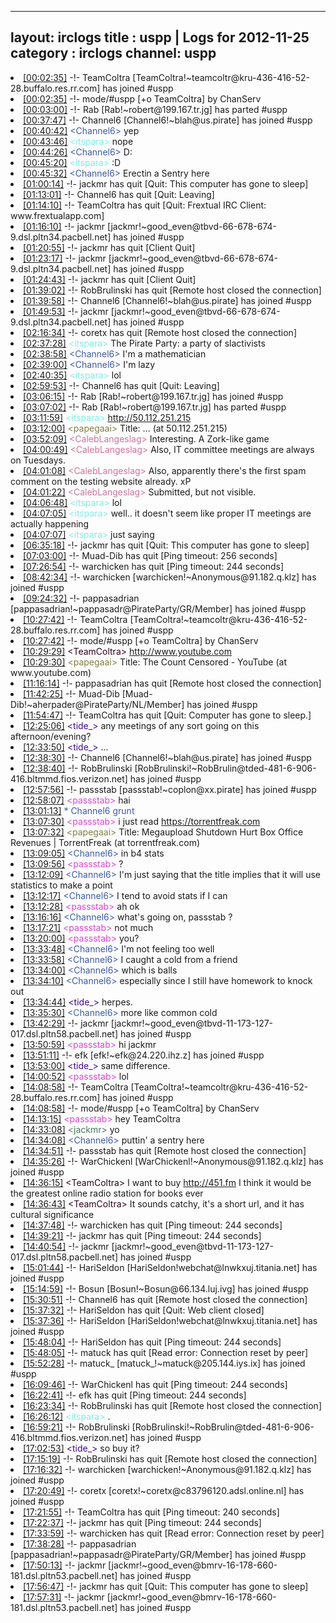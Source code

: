 
---
layout: irclogs
title : uspp | Logs for 2012-11-25
category : irclogs
channel: uspp
---
<li class="logitem"><a href="#00:02:35" name="00:02:35" class="time">[00:02:35]</a> -!- <span class="join">TeamColtra</span> [TeamColtra!~teamcoltr@kru-436-416-52-28.buffalo.res.rr.com] has joined #uspp </li>
<li class="logitem"><a href="#00:02:35" name="00:02:35" class="time">[00:02:35]</a> -!- mode/<span class="mode">#uspp</span> [+o TeamColtra] by ChanServ </li>
<li class="logitem"><a href="#00:03:00" name="00:03:00" class="time">[00:03:00]</a> -!- <span class="part">Rab</span> [Rab!~robert@199.167.tr.jg] has parted #uspp </li>
<li class="logitem"><a href="#00:37:47" name="00:37:47" class="time">[00:37:47]</a> -!- <span class="join">Channel6</span> [Channel6!~blah@us.pirate] has joined #uspp </li>
<li class="logitem"><a href="#00:40:42" name="00:40:42" class="time">[00:40:42]</a> <span class="person" style="color:#3d5ba0">&lt;Channel6&gt;</span> yep </li>
<li class="logitem"><a href="#00:43:46" name="00:43:46" class="time">[00:43:46]</a> <span class="person" style="color:#7deee6">&lt;itspara&gt;</span> nope </li>
<li class="logitem"><a href="#00:44:26" name="00:44:26" class="time">[00:44:26]</a> <span class="person" style="color:#3d5ba0">&lt;Channel6&gt;</span> D: </li>
<li class="logitem"><a href="#00:45:20" name="00:45:20" class="time">[00:45:20]</a> <span class="person" style="color:#7deee6">&lt;itspara&gt;</span> :D </li>
<li class="logitem"><a href="#00:45:32" name="00:45:32" class="time">[00:45:32]</a> <span class="person" style="color:#3d5ba0">&lt;Channel6&gt;</span> Erectin a Sentry here </li>
<li class="logitem"><a href="#01:00:14" name="01:00:14" class="time">[01:00:14]</a> -!- <span class="quit">jackmr</span> has quit [Quit: This computer has gone to sleep] </li>
<li class="logitem"><a href="#01:13:01" name="01:13:01" class="time">[01:13:01]</a> -!- <span class="quit">Channel6</span> has quit [Quit: Leaving] </li>
<li class="logitem"><a href="#01:14:10" name="01:14:10" class="time">[01:14:10]</a> -!- <span class="quit">TeamColtra</span> has quit [Quit: Frextual IRC Client: www.frextualapp.com] </li>
<li class="logitem"><a href="#01:16:10" name="01:16:10" class="time">[01:16:10]</a> -!- <span class="join">jackmr</span> [jackmr!~good_even@tbvd-66-678-674-9.dsl.pltn34.pacbell.net] has joined #uspp </li>
<li class="logitem"><a href="#01:20:55" name="01:20:55" class="time">[01:20:55]</a> -!- <span class="quit">jackmr</span> has quit [Client Quit] </li>
<li class="logitem"><a href="#01:23:17" name="01:23:17" class="time">[01:23:17]</a> -!- <span class="join">jackmr</span> [jackmr!~good_even@tbvd-66-678-674-9.dsl.pltn34.pacbell.net] has joined #uspp </li>
<li class="logitem"><a href="#01:24:43" name="01:24:43" class="time">[01:24:43]</a> -!- <span class="quit">jackmr</span> has quit [Client Quit] </li>
<li class="logitem"><a href="#01:39:02" name="01:39:02" class="time">[01:39:02]</a> -!- <span class="quit">RobBrulinski</span> has quit [Remote host closed the connection] </li>
<li class="logitem"><a href="#01:39:58" name="01:39:58" class="time">[01:39:58]</a> -!- <span class="join">Channel6</span> [Channel6!~blah@us.pirate] has joined #uspp </li>
<li class="logitem"><a href="#01:49:53" name="01:49:53" class="time">[01:49:53]</a> -!- <span class="join">jackmr</span> [jackmr!~good_even@tbvd-66-678-674-9.dsl.pltn34.pacbell.net] has joined #uspp </li>
<li class="logitem"><a href="#02:16:34" name="02:16:34" class="time">[02:16:34]</a> -!- <span class="quit">coretx</span> has quit [Remote host closed the connection] </li>
<li class="logitem"><a href="#02:37:28" name="02:37:28" class="time">[02:37:28]</a> <span class="person" style="color:#7deee6">&lt;itspara&gt;</span> The Pirate Party: a party of slactivists </li>
<li class="logitem"><a href="#02:38:58" name="02:38:58" class="time">[02:38:58]</a> <span class="person" style="color:#3d5ba0">&lt;Channel6&gt;</span> I'm a mathematician </li>
<li class="logitem"><a href="#02:39:00" name="02:39:00" class="time">[02:39:00]</a> <span class="person" style="color:#3d5ba0">&lt;Channel6&gt;</span> I'm lazy </li>
<li class="logitem"><a href="#02:40:35" name="02:40:35" class="time">[02:40:35]</a> <span class="person" style="color:#7deee6">&lt;itspara&gt;</span> lol </li>
<li class="logitem"><a href="#02:59:53" name="02:59:53" class="time">[02:59:53]</a> -!- <span class="quit">Channel6</span> has quit [Quit: Leaving] </li>
<li class="logitem"><a href="#03:06:15" name="03:06:15" class="time">[03:06:15]</a> -!- <span class="join">Rab</span> [Rab!~robert@199.167.tr.jg] has joined #uspp </li>
<li class="logitem"><a href="#03:07:02" name="03:07:02" class="time">[03:07:02]</a> -!- <span class="part">Rab</span> [Rab!~robert@199.167.tr.jg] has parted #uspp </li>
<li class="logitem"><a href="#03:11:59" name="03:11:59" class="time">[03:11:59]</a> <span class="person" style="color:#7deee6">&lt;itspara&gt;</span> <a href="http://50.112.251.215/" target="_blank">http://50.112.251.215</a> </li>
<li class="logitem"><a href="#03:12:00" name="03:12:00" class="time">[03:12:00]</a> <span class="person" style="color:#817e41">&lt;papegaai&gt;</span> Title: ... (at 50.112.251.215) </li>
<li class="logitem"><a href="#03:52:09" name="03:52:09" class="time">[03:52:09]</a> <span class="person" style="color:#cc749c">&lt;CalebLangeslag&gt;</span> Interesting. A Zork-like game </li>
<li class="logitem"><a href="#04:00:49" name="04:00:49" class="time">[04:00:49]</a> <span class="person" style="color:#cc749c">&lt;CalebLangeslag&gt;</span> Also, IT committee meetings are always on Tuesdays. </li>
<li class="logitem"><a href="#04:01:08" name="04:01:08" class="time">[04:01:08]</a> <span class="person" style="color:#cc749c">&lt;CalebLangeslag&gt;</span> Also, apparently there's the first spam comment on the testing website already. xP </li>
<li class="logitem"><a href="#04:01:22" name="04:01:22" class="time">[04:01:22]</a> <span class="person" style="color:#cc749c">&lt;CalebLangeslag&gt;</span> Submitted, but not visible. </li>
<li class="logitem"><a href="#04:06:48" name="04:06:48" class="time">[04:06:48]</a> <span class="person" style="color:#7deee6">&lt;itspara&gt;</span> lol </li>
<li class="logitem"><a href="#04:07:05" name="04:07:05" class="time">[04:07:05]</a> <span class="person" style="color:#7deee6">&lt;itspara&gt;</span> well.. it doesn't seem like proper IT meetings are actually happening </li>
<li class="logitem"><a href="#04:07:07" name="04:07:07" class="time">[04:07:07]</a> <span class="person" style="color:#7deee6">&lt;itspara&gt;</span> just saying </li>
<li class="logitem"><a href="#06:35:18" name="06:35:18" class="time">[06:35:18]</a> -!- <span class="quit">jackmr</span> has quit [Quit: This computer has gone to sleep] </li>
<li class="logitem"><a href="#07:03:00" name="07:03:00" class="time">[07:03:00]</a> -!- <span class="quit">Muad-Dib</span> has quit [Ping timeout: 256 seconds] </li>
<li class="logitem"><a href="#07:26:54" name="07:26:54" class="time">[07:26:54]</a> -!- <span class="quit">warchicken</span> has quit [Ping timeout: 244 seconds] </li>
<li class="logitem"><a href="#08:42:34" name="08:42:34" class="time">[08:42:34]</a> -!- <span class="join">warchicken</span> [warchicken!~Anonymous@91.182.q.klz] has joined #uspp </li>
<li class="logitem"><a href="#09:24:32" name="09:24:32" class="time">[09:24:32]</a> -!- <span class="join">pappasadrian</span> [pappasadrian!~pappasadr@PirateParty/GR/Member] has joined #uspp </li>
<li class="logitem"><a href="#10:27:42" name="10:27:42" class="time">[10:27:42]</a> -!- <span class="join">TeamColtra</span> [TeamColtra!~teamcoltr@kru-436-416-52-28.buffalo.res.rr.com] has joined #uspp </li>
<li class="logitem"><a href="#10:27:42" name="10:27:42" class="time">[10:27:42]</a> -!- mode/<span class="mode">#uspp</span> [+o TeamColtra] by ChanServ </li>
<li class="logitem"><a href="#10:29:29" name="10:29:29" class="time">[10:29:29]</a> <span class="person" style="color:#30001e">&lt;TeamColtra&gt;</span> <a href="http://www.youtube.com/watch?v=B-Wd-Q3F8KM" target="_blank">http://www.youtube.com</a> </li>
<li class="logitem"><a href="#10:29:30" name="10:29:30" class="time">[10:29:30]</a> <span class="person" style="color:#817e41">&lt;papegaai&gt;</span> Title: The Count Censored - YouTube (at www.youtube.com) </li>
<li class="logitem"><a href="#11:16:14" name="11:16:14" class="time">[11:16:14]</a> -!- <span class="quit">pappasadrian</span> has quit [Remote host closed the connection] </li>
<li class="logitem"><a href="#11:42:25" name="11:42:25" class="time">[11:42:25]</a> -!- <span class="join">Muad-Dib</span> [Muad-Dib!~aherpader@PirateParty/NL/Member] has joined #uspp </li>
<li class="logitem"><a href="#11:54:47" name="11:54:47" class="time">[11:54:47]</a> -!- <span class="quit">TeamColtra</span> has quit [Quit: Computer has gone to sleep.] </li>
<li class="logitem"><a href="#12:25:06" name="12:25:06" class="time">[12:25:06]</a> <span class="person" style="color:#42078b">&lt;tide_&gt;</span> any meetings of any sort going on this afternoon/evening? </li>
<li class="logitem"><a href="#12:33:50" name="12:33:50" class="time">[12:33:50]</a> <span class="person" style="color:#42078b">&lt;tide_&gt;</span> ... </li>
<li class="logitem"><a href="#12:38:30" name="12:38:30" class="time">[12:38:30]</a> -!- <span class="join">Channel6</span> [Channel6!~blah@us.pirate] has joined #uspp </li>
<li class="logitem"><a href="#12:38:40" name="12:38:40" class="time">[12:38:40]</a> -!- <span class="join">RobBrulinski</span> [RobBrulinski!~RobBrulin@tded-481-6-906-416.bltmmd.fios.verizon.net] has joined #uspp </li>
<li class="logitem"><a href="#12:57:56" name="12:57:56" class="time">[12:57:56]</a> -!- <span class="join">passstab</span> [passstab!~coplon@xx.pirate] has joined #uspp </li>
<li class="logitem"><a href="#12:58:07" name="12:58:07" class="time">[12:58:07]</a> <span class="person" style="color:#dc45d1">&lt;passstab&gt;</span> hai </li>
<li class="logitem"><a href="#13:01:13" name="13:01:13" class="time">[13:01:13]</a> <span class="person" style="color:#3d5ba0">* Channel6 grunt</span> </li>
<li class="logitem"><a href="#13:07:30" name="13:07:30" class="time">[13:07:30]</a> <span class="person" style="color:#dc45d1">&lt;passstab&gt;</span> i just read <a href="https://torrentfreak.com/megaupload-shutdown-hurt-box-office-revenues-121124" target="_blank">https://torrentfreak.com</a> </li>
<li class="logitem"><a href="#13:07:32" name="13:07:32" class="time">[13:07:32]</a> <span class="person" style="color:#817e41">&lt;papegaai&gt;</span> Title: Megaupload Shutdown Hurt Box Office Revenues | TorrentFreak (at torrentfreak.com) </li>
<li class="logitem"><a href="#13:09:05" name="13:09:05" class="time">[13:09:05]</a> <span class="person" style="color:#3d5ba0">&lt;Channel6&gt;</span> in b4 stats </li>
<li class="logitem"><a href="#13:09:56" name="13:09:56" class="time">[13:09:56]</a> <span class="person" style="color:#dc45d1">&lt;passstab&gt;</span> ? </li>
<li class="logitem"><a href="#13:12:09" name="13:12:09" class="time">[13:12:09]</a> <span class="person" style="color:#3d5ba0">&lt;Channel6&gt;</span> I'm just saying that the title implies that it will use statistics to make a point </li>
<li class="logitem"><a href="#13:12:17" name="13:12:17" class="time">[13:12:17]</a> <span class="person" style="color:#3d5ba0">&lt;Channel6&gt;</span> I tend to avoid stats if I can </li>
<li class="logitem"><a href="#13:12:28" name="13:12:28" class="time">[13:12:28]</a> <span class="person" style="color:#dc45d1">&lt;passstab&gt;</span> ah ok </li>
<li class="logitem"><a href="#13:16:16" name="13:16:16" class="time">[13:16:16]</a> <span class="person" style="color:#3d5ba0">&lt;Channel6&gt;</span> what's going on, passstab ? </li>
<li class="logitem"><a href="#13:17:21" name="13:17:21" class="time">[13:17:21]</a> <span class="person" style="color:#dc45d1">&lt;passstab&gt;</span> not much </li>
<li class="logitem"><a href="#13:20:00" name="13:20:00" class="time">[13:20:00]</a> <span class="person" style="color:#dc45d1">&lt;passstab&gt;</span> you? </li>
<li class="logitem"><a href="#13:33:48" name="13:33:48" class="time">[13:33:48]</a> <span class="person" style="color:#3d5ba0">&lt;Channel6&gt;</span> I'm not feeling too well </li>
<li class="logitem"><a href="#13:33:58" name="13:33:58" class="time">[13:33:58]</a> <span class="person" style="color:#3d5ba0">&lt;Channel6&gt;</span> I caught a cold from a friend </li>
<li class="logitem"><a href="#13:34:00" name="13:34:00" class="time">[13:34:00]</a> <span class="person" style="color:#3d5ba0">&lt;Channel6&gt;</span> which is balls </li>
<li class="logitem"><a href="#13:34:10" name="13:34:10" class="time">[13:34:10]</a> <span class="person" style="color:#3d5ba0">&lt;Channel6&gt;</span> especially since I still have homework to knock out </li>
<li class="logitem"><a href="#13:34:44" name="13:34:44" class="time">[13:34:44]</a> <span class="person" style="color:#42078b">&lt;tide_&gt;</span> herpes. </li>
<li class="logitem"><a href="#13:35:30" name="13:35:30" class="time">[13:35:30]</a> <span class="person" style="color:#3d5ba0">&lt;Channel6&gt;</span> more like common cold </li>
<li class="logitem"><a href="#13:42:29" name="13:42:29" class="time">[13:42:29]</a> -!- <span class="join">jackmr</span> [jackmr!~good_even@tbvd-11-173-127-017.dsl.pltn58.pacbell.net] has joined #uspp </li>
<li class="logitem"><a href="#13:50:59" name="13:50:59" class="time">[13:50:59]</a> <span class="person" style="color:#dc45d1">&lt;passstab&gt;</span> hi jackmr  </li>
<li class="logitem"><a href="#13:51:11" name="13:51:11" class="time">[13:51:11]</a> -!- <span class="join">efk</span> [efk!~efk@24.220.ihz.z] has joined #uspp </li>
<li class="logitem"><a href="#13:53:00" name="13:53:00" class="time">[13:53:00]</a> <span class="person" style="color:#42078b">&lt;tide_&gt;</span> same difference. </li>
<li class="logitem"><a href="#14:00:52" name="14:00:52" class="time">[14:00:52]</a> <span class="person" style="color:#dc45d1">&lt;passstab&gt;</span> lol </li>
<li class="logitem"><a href="#14:08:58" name="14:08:58" class="time">[14:08:58]</a> -!- <span class="join">TeamColtra</span> [TeamColtra!~teamcoltr@kru-436-416-52-28.buffalo.res.rr.com] has joined #uspp </li>
<li class="logitem"><a href="#14:08:58" name="14:08:58" class="time">[14:08:58]</a> -!- mode/<span class="mode">#uspp</span> [+o TeamColtra] by ChanServ </li>
<li class="logitem"><a href="#14:13:15" name="14:13:15" class="time">[14:13:15]</a> <span class="person" style="color:#dc45d1">&lt;passstab&gt;</span> hey TeamColtra  </li>
<li class="logitem"><a href="#14:33:08" name="14:33:08" class="time">[14:33:08]</a> <span class="person" style="color:#487959">&lt;jackmr&gt;</span> yo </li>
<li class="logitem"><a href="#14:34:08" name="14:34:08" class="time">[14:34:08]</a> <span class="person" style="color:#3d5ba0">&lt;Channel6&gt;</span> puttin' a sentry here </li>
<li class="logitem"><a href="#14:34:51" name="14:34:51" class="time">[14:34:51]</a> -!- <span class="quit">passstab</span> has quit [Remote host closed the connection] </li>
<li class="logitem"><a href="#14:35:26" name="14:35:26" class="time">[14:35:26]</a> -!- <span class="join">WarChickenl</span> [WarChickenl!~Anonymous@91.182.q.klz] has joined #uspp </li>
<li class="logitem"><a href="#14:36:15" name="14:36:15" class="time">[14:36:15]</a> <span class="person" style="color:#30001e">&lt;TeamColtra&gt;</span> I want to buy <a href="http://451.fm" target="_blank">http://451.fm</a> I think it would be the greatest online radio station for books ever </li>
<li class="logitem"><a href="#14:36:43" name="14:36:43" class="time">[14:36:43]</a> <span class="person" style="color:#30001e">&lt;TeamColtra&gt;</span> It sounds catchy, it's a short url, and it has cultural significance  </li>
<li class="logitem"><a href="#14:37:48" name="14:37:48" class="time">[14:37:48]</a> -!- <span class="quit">warchicken</span> has quit [Ping timeout: 244 seconds] </li>
<li class="logitem"><a href="#14:39:21" name="14:39:21" class="time">[14:39:21]</a> -!- <span class="quit">jackmr</span> has quit [Ping timeout: 244 seconds] </li>
<li class="logitem"><a href="#14:40:54" name="14:40:54" class="time">[14:40:54]</a> -!- <span class="join">jackmr</span> [jackmr!~good_even@tbvd-11-173-127-017.dsl.pltn58.pacbell.net] has joined #uspp </li>
<li class="logitem"><a href="#15:01:44" name="15:01:44" class="time">[15:01:44]</a> -!- <span class="join">HariSeldon</span> [HariSeldon!webchat@lnwkxuj.titania.net] has joined #uspp </li>
<li class="logitem"><a href="#15:14:59" name="15:14:59" class="time">[15:14:59]</a> -!- <span class="join">Bosun</span> [Bosun!~Bosun@66.134.luj.ivg] has joined #uspp </li>
<li class="logitem"><a href="#15:30:51" name="15:30:51" class="time">[15:30:51]</a> -!- <span class="quit">Channel6</span> has quit [Remote host closed the connection] </li>
<li class="logitem"><a href="#15:37:32" name="15:37:32" class="time">[15:37:32]</a> -!- <span class="quit">HariSeldon</span> has quit [Quit: Web client closed] </li>
<li class="logitem"><a href="#15:37:36" name="15:37:36" class="time">[15:37:36]</a> -!- <span class="join">HariSeldon</span> [HariSeldon!webchat@lnwkxuj.titania.net] has joined #uspp </li>
<li class="logitem"><a href="#15:48:04" name="15:48:04" class="time">[15:48:04]</a> -!- <span class="quit">HariSeldon</span> has quit [Ping timeout: 244 seconds] </li>
<li class="logitem"><a href="#15:48:05" name="15:48:05" class="time">[15:48:05]</a> -!- <span class="quit">matuck</span> has quit [Read error: Connection reset by peer] </li>
<li class="logitem"><a href="#15:52:28" name="15:52:28" class="time">[15:52:28]</a> -!- <span class="join">matuck_</span> [matuck_!~matuck@205.144.iys.ix] has joined #uspp </li>
<li class="logitem"><a href="#16:09:46" name="16:09:46" class="time">[16:09:46]</a> -!- <span class="quit">WarChickenl</span> has quit [Ping timeout: 244 seconds] </li>
<li class="logitem"><a href="#16:22:41" name="16:22:41" class="time">[16:22:41]</a> -!- <span class="quit">efk</span> has quit [Ping timeout: 244 seconds] </li>
<li class="logitem"><a href="#16:23:34" name="16:23:34" class="time">[16:23:34]</a> -!- <span class="quit">RobBrulinski</span> has quit [Remote host closed the connection] </li>
<li class="logitem"><a href="#16:26:12" name="16:26:12" class="time">[16:26:12]</a> <span class="person" style="color:#7deee6">&lt;itspara&gt;</span> . </li>
<li class="logitem"><a href="#16:59:21" name="16:59:21" class="time">[16:59:21]</a> -!- <span class="join">RobBrulinski</span> [RobBrulinski!~RobBrulin@tded-481-6-906-416.bltmmd.fios.verizon.net] has joined #uspp </li>
<li class="logitem"><a href="#17:02:53" name="17:02:53" class="time">[17:02:53]</a> <span class="person" style="color:#42078b">&lt;tide_&gt;</span> so buy it? </li>
<li class="logitem"><a href="#17:15:19" name="17:15:19" class="time">[17:15:19]</a> -!- <span class="quit">RobBrulinski</span> has quit [Remote host closed the connection] </li>
<li class="logitem"><a href="#17:16:32" name="17:16:32" class="time">[17:16:32]</a> -!- <span class="join">warchicken</span> [warchicken!~Anonymous@91.182.q.klz] has joined #uspp </li>
<li class="logitem"><a href="#17:20:49" name="17:20:49" class="time">[17:20:49]</a> -!- <span class="join">coretx</span> [coretx!~coretx@c83796120.adsl.online.nl] has joined #uspp </li>
<li class="logitem"><a href="#17:21:55" name="17:21:55" class="time">[17:21:55]</a> -!- <span class="quit">TeamColtra</span> has quit [Ping timeout: 240 seconds] </li>
<li class="logitem"><a href="#17:22:37" name="17:22:37" class="time">[17:22:37]</a> -!- <span class="quit">jackmr</span> has quit [Ping timeout: 244 seconds] </li>
<li class="logitem"><a href="#17:33:59" name="17:33:59" class="time">[17:33:59]</a> -!- <span class="quit">warchicken</span> has quit [Read error: Connection reset by peer] </li>
<li class="logitem"><a href="#17:38:28" name="17:38:28" class="time">[17:38:28]</a> -!- <span class="join">pappasadrian</span> [pappasadrian!~pappasadr@PirateParty/GR/Member] has joined #uspp </li>
<li class="logitem"><a href="#17:50:13" name="17:50:13" class="time">[17:50:13]</a> -!- <span class="join">jackmr</span> [jackmr!~good_even@bmrv-16-178-660-181.dsl.pltn53.pacbell.net] has joined #uspp </li>
<li class="logitem"><a href="#17:56:47" name="17:56:47" class="time">[17:56:47]</a> -!- <span class="quit">jackmr</span> has quit [Quit: This computer has gone to sleep] </li>
<li class="logitem"><a href="#17:57:31" name="17:57:31" class="time">[17:57:31]</a> -!- <span class="join">jackmr</span> [jackmr!~good_even@bmrv-16-178-660-181.dsl.pltn53.pacbell.net] has joined #uspp </li>


